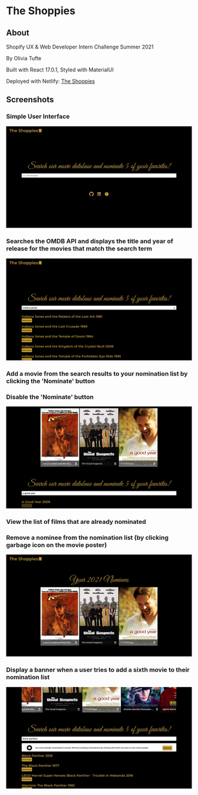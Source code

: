 # **The Shoppies**

## **About**
Shopify UX & Web Developer Intern Challenge Summer 2021

By Olivia Tufte

Built with React 17.0.1, Styled with MaterialUI

Deployed with Netlify: [The Shoppies](https://vigilant-pike-56b9cc.netlify.app/)

## **Screenshots**

### Simple User Interface
![Home Screen](public/images/69CEF049-F4F4-40F8-ABF3-AE54D6B0498B_1_105_c.jpeg?raw=true)

### Searches the OMDB API and displays the title and year of release for the movies that match the search term
![Search Results](public/images/35197AAB-F98C-4CDC-A762-6939E790F07D.jpeg?raw=true)

### Add a movie from the search results to your nomination list by clicking the 'Nominate' button<br>
### Disable the 'Nominate' button
![Nominate Movies](public/images/4575FEB1-A5DB-48DF-96F3-0CACD748B87D.jpeg?raw=true)

### View the list of films that are already nominated<br>
### Remove a nominee from the nomination list (by clicking garbage icon on the movie poster)
![View and Edit Nominations](public/images/E7036241-F74D-4284-9223-435EBE02E8A2.jpeg)

### Display a banner when a user tries to add a sixth movie to their nomination list
![Notify Users](public/images/101C8874-4F81-46B8-9FF4-56D12769776F_1_105_c.jpeg?raw=true)

